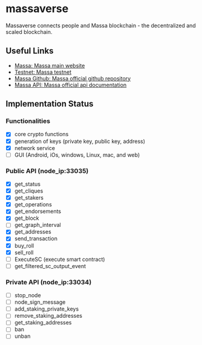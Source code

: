 # massaverse

Massaverse connects people and Massa blockchain - the decentralized
and scaled blockchain.

## Useful Links

- [Massa: Massa main website](https://massa.net)
- [Testnet: Massa testnet](https://test.massa.net)
- [Massa Github: Massa official github repository](https://github.com/massalabs)
- [Massa API: Massa official api documentation](https://github.com/massalabs/massa/wiki/api)

## Implementation Status
### Functionalities
- [x] core crypto functions
- [x] generation of keys (private key, public key, address)
- [x] network service
- [ ] GUI (Android, iOs, windows, Linux, mac, and web)
### Public API (node_ip:33035)
- [x] get_status
- [x] get_cliques
- [x] get_stakers
- [x] get_operations
- [x] get_endorsements
- [x] get_block
- [ ] get_graph_interval
- [x] get_addresses
- [x] send_transaction
- [x] buy_roll
- [x] sell_roll
- [ ] ExecuteSC (execute smart contract)
- [ ] get_filtered_sc_output_event
### Private API (node_ip:33034)
- [ ] stop_node
- [ ] node_sign_message
- [ ] add_staking_private_keys
- [ ] remove_staking_addresses
- [ ] get_staking_addresses
- [ ] ban
- [ ] unban